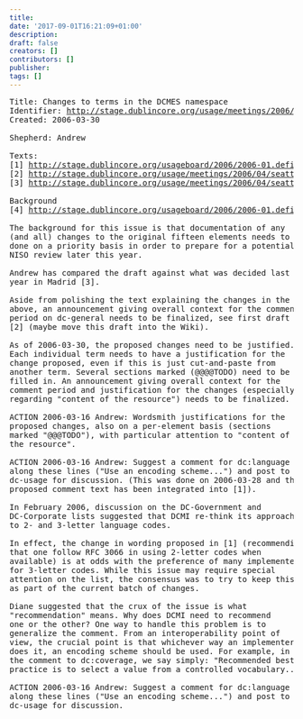 ```yaml
---
title: 
date: '2017-09-01T16:21:09+01:00'
description: 
draft: false
creators: []
contributors: []
publisher: 
tags: []
---
```


<pre>
Title: Changes to terms in the DCMES namespace 
Identifier: <a href="/usage/meetings/2006/04/seattle/dcmes-changes/">http://stage.dublincore.org/usage/meetings/2006/04/seattle/dcmes-changes/</a>
Created: 2006-03-30

Shepherd: Andrew

Texts:
[1] <a href="/usageboard/2006/2006-01.definitions/term-changes/">http://stage.dublincore.org/usageboard/2006/2006-01.definitions/term-changes/</a>
[2] <a href="/usage/meetings/2006/04/seattle/dcmes-changes/comment-announcement-text.txt">http://stage.dublincore.org/usage/meetings/2006/04/seattle/dcmes-changes/comment-announcement-text.txt</a>
[3] <a href="/usage/meetings/2006/04/seattle/dcmes-changes/2005-03-23.dc-language.html">http://stage.dublincore.org/usage/meetings/2006/04/seattle/dcmes-changes/2005-03-23.dc-language.html</a>

Background 
[4] <a href="/usageboard/2006/2006-01.definitions/2005-09-10.meeting-notes-excerpts.html">http://stage.dublincore.org/usageboard/2006/2006-01.definitions/2005-09-10.meeting-notes-excerpts.html</a>

The background for this issue is that documentation of any
(and all) changes to the original fifteen elements needs to be
done on a priority basis in order to prepare for a potential
NISO review later this year.

Andrew has compared the draft against what was decided last
year in Madrid [3].

Aside from polishing the text explaining the changes in the
above, an announcement giving overall context for the comment
period on dc-general needs to be finalized, see first draft at
[2] (maybe move this draft into the Wiki).

As of 2006-03-30, the proposed changes need to be justified.
Each individual term needs to have a justification for the
change proposed, even if this is just cut-and-paste from
another term. Several sections marked (@@@@TODO) need to be
filled in. An announcement giving overall context for the
comment period and justification for the changes (especially
regarding "content of the resource") needs to be finalized.

ACTION 2006-03-16 Andrew: Wordsmith justifications for the
proposed changes, also on a per-element basis (sections
marked "@@@TODO"), with particular attention to "content of
the resource".

ACTION 2006-03-16 Andrew: Suggest a comment for dc:language
along these lines ("Use an encoding scheme...") and post to
dc-usage for discussion. (This was done on 2006-03-28 and the 
proposed comment text has been integrated into [1]).

In February 2006, discussion on the DC-Government and
DC-Corporate lists suggested that DCMI re-think its approach
to 2- and 3-letter language codes.

In effect, the change in wording proposed in [1] (recommending
that one follow RFC 3066 in using 2-letter codes when
available) is at odds with the preference of many implementers
for 3-letter codes. While this issue may require special
attention on the list, the consensus was to try to keep this
as part of the current batch of changes.

Diane suggested that the crux of the issue is what
"recommendation" means. Why does DCMI need to recommend
one or the other? One way to handle this problem is to
generalize the comment. From an interoperability point of
view, the crucial point is that whichever way an implementer
does it, an encoding scheme should be used. For example, in
the comment to dc:coverage, we say simply: "Recommended best
practice is to select a value from a controlled vocabulary..."

ACTION 2006-03-16 Andrew: Suggest a comment for dc:language
along these lines ("Use an encoding scheme...") and post to
dc-usage for discussion.

</pre>

